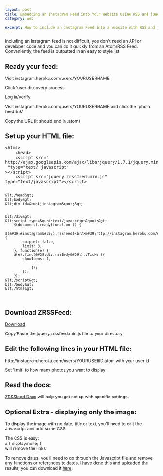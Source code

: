 ```yaml
---
layout: post
title: Embedding an Instagram Feed into Your Website Using RSS and jQuery
category: web

excerpt: How to include an Instagram Feed into a website with RSS and jQuery...
---
```


<p>Including an Instagram feed is not difficult, you don't need an API or developer code and you can do it quickly from an Atom/RSS Feed. Conveniently, the feed is outputted in an easy to style list.</p>
<h2>Ready your feed:</h2>
<p>
	Visit instagram.heroku.com/users/YOURUSERNAME</p>
	<p>Click 'user discovery process'</p>
	<p>Log in/verify</p>
	<p>Visit instagram.heroku.com/users/YOURUSERNAME and click the 'photo feed link'</p>
<p>	Copy the URL (it should end in .atom)</p>
	
<h2>Set up your HTML file:</h2>
	<pre>
&lt;html&gt;
	&lt;head&gt;
	&lt;script src=&quot;<br/>http://ajax.googleapis.com/ajax/libs/jquery/1.7.1/jquery.min.js<br/> &quot;type=&quot;text/ javascript&quot;<br/>&gt;&lt;/script&gt; 
	&lt;script src=&quot;jquery.zrssfeed.min.js&quot; <br/>type=&quot;text/javascript&quot;&gt;&lt;/script&gt;
	
	&lt;/head&gt;
	&lt;body&gt;
	&lt;div id=&quot;instagram&quot;&gt;
	
	
	&lt;/div&gt;
	&lt;script type=&quot;text/javascript&quot;&gt;
		$(document).ready(function () {
    	$(&#39;#instagram&#39;).rssfeed(<br/>&#39;http://instagram.heroku.com/users/YOURUSERID.atom&#39;,{
        	snippet: false,
        	limit: 3,
    	}, function(e) {
        $(e).find(&#39;div.rssBody&#39;).vTicker({
            showItems: 1,
           
        		});
    		});
		});
	&lt;/script&gt;
	&lt;/body&gt;
	&lt;/html&gt;
	

</pre>
<h2>Download ZRSSFeed:</h2>
	<p><a href="http://www.zazar.net/developers/jquery/zrssfeed/">Download</a></p>
<p>	Copy/Paste the jquery.zrssfeed.min.js file to your directory</p>
	
<h2>Edit the following lines in your HTML file:</h2>
	<p>http://instagram.heroku.com/users/YOURUSERID.atom with your user id</p>
<p>
	Set 'limit' to how many photos you want to display
	</p>
<h2>Read the docs:</h2>
	<p><a href="http://www.zazar.net/developers/jquery/zrssfeed/">ZRSSfeed Docs</a> will help you get set up with specific settings.</p>
	
<h2>Optional Extra - displaying only the image:</h2>
	<p>To display the image with no date, title or text, you'll need to edit the Javascript and add some CSS.</p>
	<p>The CSS is easy:<br/>
		a {
			display:none;
		}<br/>
		will remove the links</p>
<p>
	To remove dates, you'll need to go through the Javascript file and remove any functions or references to dates. I have done this and uploaded the results, you can download it <a href="http://d.pr/f/YxMI">here</a>.</p>
	
